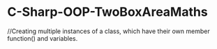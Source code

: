 # C-Sharp-OOP-TwoBoxAreaMaths
//Creating multiple instances of a class, which have their own member function() and variables.
